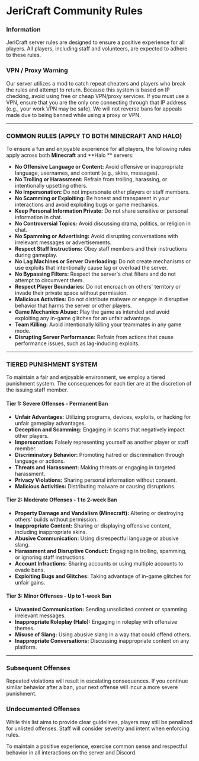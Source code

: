 # JeriCraft Community Rules

### Information

JeriCraft server rules are designed to ensure a positive experience for all players. All players, including staff and
volunteers, are expected to adhere to these rules.

### VPN / Proxy Warning

Our server utilizes a mod to catch repeat cheaters and players who break the rules and attempt to return. Because this
system is based on IP checking, avoid using free or cheap VPN/proxy services. If you must use a VPN, ensure that you are
the only one connecting through that IP address (e.g., your work VPN may be safe). We will not reverse bans for appeals
made due to being banned while using a proxy or VPN.

---

### COMMON RULES (APPLY TO BOTH MINECRAFT AND HALO)

To ensure a fun and enjoyable experience for all players, the following rules apply across both **Minecraft** and **Halo
** servers:

- **No Offensive Language or Content:** Avoid offensive or inappropriate language, usernames, and content (e.g., skins,
  messages).
- **No Trolling or Harassment:** Refrain from trolling, harassing, or intentionally upsetting others.
- **No Impersonation:** Do not impersonate other players or staff members.
- **No Scamming or Exploiting:** Be honest and transparent in your interactions and avoid exploiting bugs or game
  mechanics.
- **Keep Personal Information Private:** Do not share sensitive or personal information in chat.
- **No Controversial Topics:** Avoid discussing drama, politics, or religion in chat.
- **No Spamming or Advertising:** Avoid disrupting conversations with irrelevant messages or advertisements.
- **Respect Staff Instructions:** Obey staff members and their instructions during gameplay.
- **No Lag Machines or Server Overloading:** Do not create mechanisms or use exploits that intentionally cause lag or
  overload the server.
- **No Bypassing Filters:** Respect the server's chat filters and do not attempt to circumvent them.
- **Respect Player Boundaries:** Do not encroach on others' territory or invade their private space without permission.
- **Malicious Activities:** Do not distribute malware or engage in disruptive behavior that harms the server or other
  players.
- **Game Mechanics Abuse:** Play the game as intended and avoid exploiting any in-game glitches for an unfair advantage.
- **Team Killing:** Avoid intentionally killing your teammates in any game mode.
- **Disrupting Server Performance:** Refrain from actions that cause performance issues, such as lag-inducing exploits.

---

### TIERED PUNISHMENT SYSTEM

To maintain a fair and enjoyable environment, we employ a tiered punishment system. The consequences for each tier are
at the discretion of the issuing staff member.

#### **Tier 1: Severe Offenses - Permanent Ban**

- **Unfair Advantages:** Utilizing programs, devices, exploits, or hacking for unfair gameplay advantages.
- **Deception and Scamming:** Engaging in scams that negatively impact other players.
- **Impersonation:** Falsely representing yourself as another player or staff member.
- **Discriminatory Behavior:** Promoting hatred or discrimination through language or actions.
- **Threats and Harassment:** Making threats or engaging in targeted harassment.
- **Privacy Violations:** Sharing personal information without consent.
- **Malicious Activities:** Distributing malware or causing disruptions.

#### **Tier 2: Moderate Offenses - 1 to 2-week Ban**

- **Property Damage and Vandalism (Minecraft):** Altering or destroying others' builds without permission.
- **Inappropriate Content:** Sharing or displaying offensive content, including inappropriate skins.
- **Abusive Communication:** Using disrespectful language or abusive slang.
- **Harassment and Disruptive Conduct:** Engaging in trolling, spamming, or ignoring staff instructions.
- **Account Infractions:** Sharing accounts or using multiple accounts to evade bans.
- **Exploiting Bugs and Glitches:** Taking advantage of in-game glitches for unfair gains.

#### **Tier 3: Minor Offenses - Up to 1-week Ban**

- **Unwanted Communication:** Sending unsolicited content or spamming irrelevant messages.
- **Inappropriate Roleplay (Halo):** Engaging in roleplay with offensive themes.
- **Misuse of Slang:** Using abusive slang in a way that could offend others.
- **Inappropriate Conversations:** Discussing inappropriate content on any platform.

---

### Subsequent Offenses

Repeated violations will result in escalating consequences. If you continue similar behavior after a ban, your next
offense will incur a more severe punishment.

### Undocumented Offenses

While this list aims to provide clear guidelines, players may still be penalized for unlisted offenses. Staff will
consider severity and intent when enforcing rules.

To maintain a positive experience, exercise common sense and respectful behavior in all interactions on the server and
Discord.